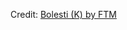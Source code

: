 <div id="observablehq-6d6406ec"></div>
<p>Credit: <a href="https://observablehq.com/d/f777e930c0aec7f8@226">Bolesti (K) by FTM</a></p>

<link rel="stylesheet" href="https://cdn.jsdelivr.net/npm/@observablehq/inspector@5/dist/inspector.css">
<script type="module">
import {Runtime, Inspector} from "https://cdn.jsdelivr.net/npm/@observablehq/runtime@5/dist/runtime.js";
import define from "https://api.observablehq.com/d/f777e930c0aec7f8.js?v=4&api_key=f00e9ae962f96bed434f4b361d3155d62ae57bef";
new Runtime().module(define, Inspector.into("#observablehq-6d6406ec"));
</script>
